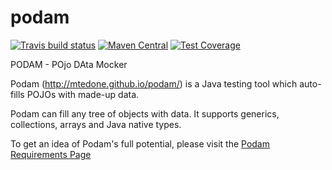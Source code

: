podam
=====

[![Travis build status](https://travis-ci.org/mtedone/podam.svg?branch=develop)](https://travis-ci.org/mtedone/podam)
[![Maven Central](https://maven-badges.herokuapp.com/maven-central/uk.co.jemos.podam/podam/badge.svg)](https://maven-badges.herokuapp.com/maven-central/uk.co.jemos.podam/podam)
[![Test Coverage](https://codecov.io/github/mtedone/podam/coverage.svg?branch=develop)](https://codecov.io/gh/mtedone/podam)

PODAM - POjo DAta Mocker

Podam (http://mtedone.github.io/podam/) is a Java testing tool which auto-fills POJOs with made-up data.

Podam can fill any tree of objects with data. It supports generics, collections, arrays and Java native types. 

To get an idea of Podam's full potential, please visit the [Podam Requirements Page](http://mtedone.github.io/podam/serenity/capabilities.html)
